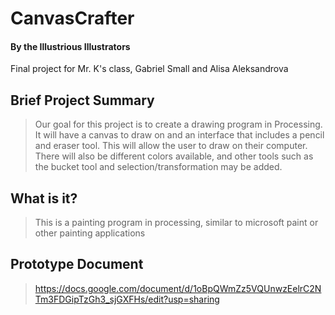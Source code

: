 # CanvasCrafter
#### By the Illustrious Illustrators

Final project for Mr. K's class, Gabriel Small and Alisa Aleksandrova

## Brief Project Summary

> Our goal for this project is to create a drawing program in Processing. It will have a canvas to draw on and an interface that includes a pencil and eraser tool. This will allow the user to draw on their computer. There will also be different colors available, and other tools such as the bucket tool and selection/transformation may be added.


## What is it?

> This is a painting program in processing, similar to microsoft paint or other painting applications

## Prototype Document
 
> https://docs.google.com/document/d/1oBpQWmZz5VQUnwzEelrC2NTm3FDGipTzGh3_sjGXFHs/edit?usp=sharing
